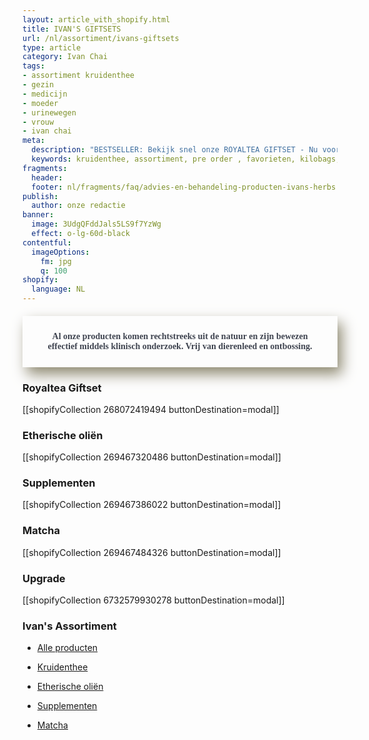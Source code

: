 ```yaml
---
layout: article_with_shopify.html
title: IVAN'S GIFTSETS
url: /nl/assortiment/ivans-giftsets
type: article
category: Ivan Chai
tags:
- assortiment kruidenthee
- gezin
- medicijn
- moeder
- urinewegen
- vrouw
- ivan chai
meta:
  description: "BESTSELLER: Bekijk snel onze ROYALTEA GIFTSET - Nu voor maar €39,95 bij aanmelden nieuwsbrief = 20% KORTING..."
  keywords: kruidenthee, assortiment, pre order , favorieten, kilobags, inzichten, geschenkdoos, cadeau, katoen, draagtas, beker, theezeef
fragments:
  header:
  footer: nl/fragments/faq/advies-en-behandeling-producten-ivans-herbs
publish:
  author: onze redactie
banner:
  image: 3UdgQFddJals5LS9f7YzWg
  effect: o-lg-60d-black
contentful:
  imageOptions:
    fm: jpg
    q: 100
shopify:
  language: NL
---
```

<div class="space-25"></div>
<div class="col-md-12">
        <h4 style="font-family:papyrus; color: #3f4450; text-align: center; padding: 25px; box-shadow: 7px 11px 21px #8f8a72">Al onze producten komen rechtstreeks uit de natuur en zijn bewezen effectief middels klinisch onderzoek. Vrij van dierenleed en ontbossing.</h4>
    </div>

### Royaltea Giftset

[[shopifyCollection 268072419494 buttonDestination=modal]]

### Etherische oliën

[[shopifyCollection 269467320486 buttonDestination=modal]]

### Supplementen

[[shopifyCollection 269467386022 buttonDestination=modal]]

### Matcha

[[shopifyCollection 269467484326 buttonDestination=modal]]

### Upgrade

[[shopifyCollection 6732579930278 buttonDestination=modal]]

### Ivan's Assortiment

* [Alle producten](/nl/assortiment/pre-order)

* [Kruidenthee](/nl/assortiment/ivans-assortiment-siberische-kruidenthee)

* [Etherische oliën](/nl/assortiment/ivans-assortiment-etherische-olien)

* [Supplementen](/nl/assortiment/ivans-assortiment-supplementen)

* [Matcha](/nl/assortiment/ivans-assortiment-siberische-matcha)
